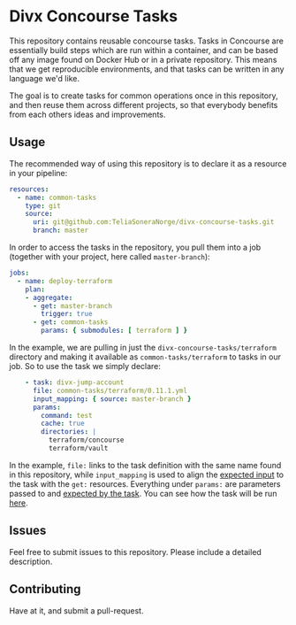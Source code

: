 # Divx Concourse Tasks

This repository contains reusable concourse tasks. Tasks in Concourse are essentially build steps which are 
run within a container, and can be based off any image found on Docker Hub or in a private repository. This 
means that we get reproducible environments, and that tasks can be written in any language we'd like.

The goal is to create tasks for common operations once in this repository, and then reuse them
across different projects, so that everybody benefits from each others ideas and improvements.

## Usage

The recommended way of using this repository is to declare it as a resource in your pipeline:

```yml
resources:
  - name: common-tasks
    type: git
    source:
      uri: git@github.com:TeliaSoneraNorge/divx-concourse-tasks.git
      branch: master

```

In order to access the tasks in the repository, you pull them into a job (together with your project, here called `master-branch`):

```yml
jobs:
  - name: deploy-terraform
    plan:
    - aggregate:
      - get: master-branch
        trigger: true
      - get: common-tasks
        params: { submodules: [ terraform ] }

```

In the example, we are pulling in just the `divx-concourse-tasks/terraform` directory and making it available
as `common-tasks/terraform` to tasks in our job. So to use the task we simply declare:

```yml
    - task: divx-jump-account
      file: common-tasks/terraform/0.11.1.yml
      input_mapping: { source: master-branch }
      params:
        command: test
        cache: true
        directories: |
          terraform/concourse
          terraform/vault
```

In the example, `file:` links to the task definition with the same name found in this repository, while
`input_mapping` is used to align the [expected input](https://github.com/TeliaSoneraNorge/divx-concourse-tasks/blob/master/terraform/0.11.1.yml#L10)
to the task with the `get:` resources. Everything under `params:` are parameters passed to and [expected by the task](https://github.com/TeliaSoneraNorge/divx-concourse-tasks/blob/master/terraform/0.11.1.yml#L13).
You can see how the task will be run [here](https://github.com/TeliaSoneraNorge/divx-concourse-tasks/blob/master/terraform/terraform.sh#L105-L116).

## Issues

Feel free to submit issues to this repository. Please include a detailed description.

## Contributing

Have at it, and submit a pull-request.
